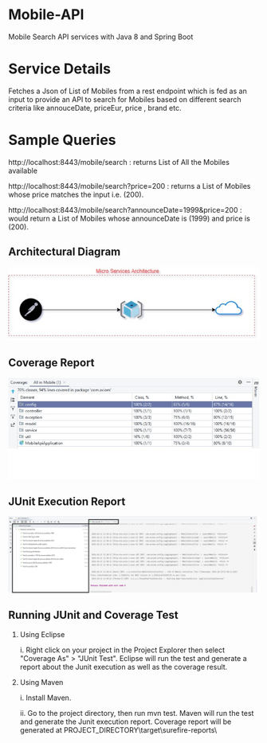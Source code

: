# Mobile-API
Mobile Search API services with Java 8 and Spring Boot

# Service Details
Fetches a Json of List of Mobiles from a rest endpoint which is fed as an input to provide an API to search for
 Mobiles based on different search criteria like annouceDate, priceEur, price
, brand etc.

# Sample Queries

http://localhost:8443/mobile/search : returns List of All the Mobiles available

http://localhost:8443/mobile/search?price=200 : returns a List of Mobiles whose price matches the input i.e. (200).

http://localhost:8443/mobile/search?announceDate=1999&price=200 : would return a List of Mobiles whose announceDate is
(1999) and price is (200).


## Architectural Diagram
![Alt text](Mobile-API-Architechture.JPG?raw=true "Architectural Diagram")


## Coverage Report
![Alt text](Mobile-API-code-coverage.JPG?raw=true "Coverage Report")


## JUnit Execution Report
![Alt text](Mobile-API-junit-result.JPG?raw=true "JUnit Execution Report")


## Running JUnit and Coverage Test

1.  Using Eclipse
      
	i.	Right click on your project in the Project Explorer then select "Coverage As" > "JUnit Test". Eclipse will run the test and generate a report about the Junit execution as well as the coverage result. 

2.  Using Maven 
      
	i. Install Maven. 
      
	ii. Go to the project directory, then run mvn test. Maven will run the test and generate the Junit execution report. Coverage report will be generated at PROJECT_DIRECTORY\target\surefire-reports\
